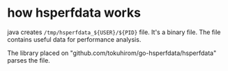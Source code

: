 # how hsperfdata works

java creates `/tmp/hsperfdata_${USER}/${PID}` file.
It's a binary file. The file contains useful data for performance analysis.

The library placed on "github.com/tokuhirom/go-hsperfdata/hsperfdata" parses the file.

